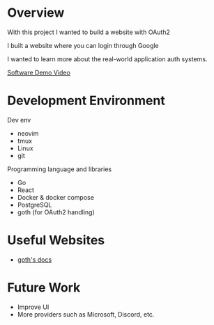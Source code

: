 # Overview

With this project I wanted to build a website with OAuth2

I built a website where you can login through Google

I wanted to learn more about the real-world application auth systems.

[Software Demo Video](https://www.loom.com/share/9ceefa91c0ca4c7d992fa52a6cf68245?sid=51f4f1fe-7f74-4f71-b5cb-e6c0609b9ab0)

# Development Environment

Dev env

- neovim
- tmux
- Linux
- git

Programming language and libraries

- Go
- React
- Docker & docker compose
- PostgreSQL
- goth (for OAuth2 handling)

# Useful Websites

- [goth's docs](https://github.com/markbates/goth)

# Future Work

- Improve UI
- More providers such as Microsoft, Discord, etc.
